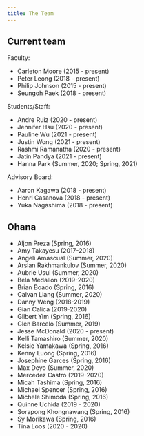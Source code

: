 ```yaml
---
title: The Team
---
```


## Current team

Faculty:

  * Carleton Moore (2015 - present)
  * Peter Leong (2018 - present)
  * Philip Johnson (2015 - present)
  * Seungoh Paek (2018 - present)

Students/Staff:

  * Andre Ruiz (2020 - present)
  * Jennifer Hsu  (2020 - present)
  * Pauline Wu (2021 - present)
  * Justin Wong (2021 - present)
  * Rashmi Ramanatha (2020 - present)
  * Jatin Pandya (2021 - present)
  * Hanna Park (Summer, 2020; Spring, 2021)


Advisory Board:

  * Aaron Kagawa (2018 - present)
  * Henri Casanova (2018 - present)
  * Yuka Nagashima (2018 - present)

## Ohana

  * Aljon Preza (Spring, 2016)
  * Amy Takayesu (2017-2018)
  * Angeli Amascual (Summer, 2020)
  * Arslan Rakhmankulov (Summer, 2020)
  * Aubrie Usui (Summer, 2020)
  * Bela Medallon (2019-2020)
  * Brian Boado (Spring, 2016)
  * Calvan Liang (Summer, 2020)
  * Danny Weng (2018-2019)
  * Gian Calica (2019-2020)
  * Gilbert Yim (Spring, 2016)
  * Glen Barcelo (Summer, 2019)
  * Jesse McDonald (2020 - present)
  * Kelli Tamashiro (Summer, 2020)
  * Kelsie Yamakawa (Spring, 2016)
  * Kenny Luong (Spring, 2016)
  * Josephine Garces (Spring, 2016)
  * Max Deyo (Summer, 2020)
  * Mercedez Castro (2019-2020)
  * Micah Tashima (Spring, 2016)
  * Michael Spencer (Spring, 2016)
  * Michele Shimoda (Spring, 2016)
  * Quinne Uchida (2019 - 2020)
  * Sorapong Khongnawang (Spring, 2016)
  * Sy Morikawa (Spring, 2016)
  * Tina Loos (2020 - 2020)


